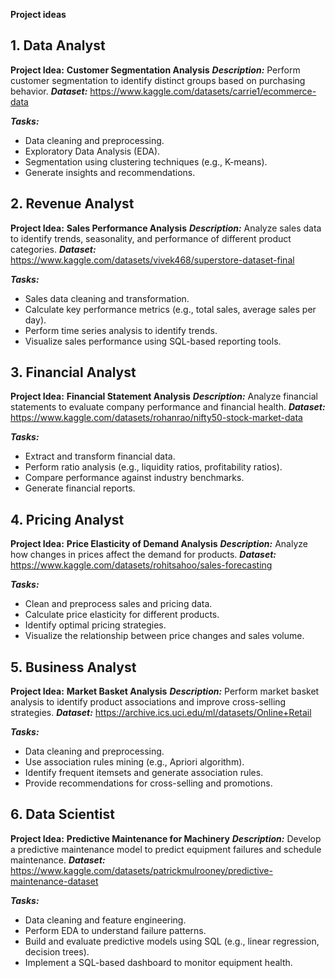**Project ideas**

## 1. Data Analyst
**Project Idea:** **Customer Segmentation Analysis**
***Description:*** Perform customer segmentation to identify distinct groups based on purchasing behavior.
***Dataset:*** https://www.kaggle.com/datasets/carrie1/ecommerce-data

***Tasks:***
- Data cleaning and preprocessing.
- Exploratory Data Analysis (EDA).
- Segmentation using clustering techniques (e.g., K-means).
- Generate insights and recommendations.

## 2. Revenue Analyst
**Project Idea:** **Sales Performance Analysis**
***Description:*** Analyze sales data to identify trends, seasonality, and performance of different product categories.
***Dataset:*** https://www.kaggle.com/datasets/vivek468/superstore-dataset-final

***Tasks:***
- Sales data cleaning and transformation.
- Calculate key performance metrics (e.g., total sales, average sales per day).
- Perform time series analysis to identify trends.
- Visualize sales performance using SQL-based reporting tools.

## 3. Financial Analyst
**Project Idea:** **Financial Statement Analysis**
***Description:*** Analyze financial statements to evaluate company performance and financial health.
***Dataset:*** https://www.kaggle.com/datasets/rohanrao/nifty50-stock-market-data

***Tasks:***
- Extract and transform financial data.
- Perform ratio analysis (e.g., liquidity ratios, profitability ratios).
- Compare performance against industry benchmarks.
- Generate financial reports.

## 4. Pricing Analyst
**Project Idea:** **Price Elasticity of Demand Analysis**
***Description:*** Analyze how changes in prices affect the demand for products.
***Dataset:*** https://www.kaggle.com/datasets/rohitsahoo/sales-forecasting

***Tasks:***
- Clean and preprocess sales and pricing data.
- Calculate price elasticity for different products.
- Identify optimal pricing strategies.
- Visualize the relationship between price changes and sales volume.

## 5. Business Analyst
**Project Idea:** **Market Basket Analysis**
***Description:*** Perform market basket analysis to identify product associations and improve cross-selling strategies.
***Dataset:*** https://archive.ics.uci.edu/ml/datasets/Online+Retail

***Tasks:***
- Data cleaning and preprocessing.
- Use association rules mining (e.g., Apriori algorithm).
- Identify frequent itemsets and generate association rules.
- Provide recommendations for cross-selling and promotions.

## 6. Data Scientist
**Project Idea:** **Predictive Maintenance for Machinery**
***Description:*** Develop a predictive maintenance model to predict equipment failures and schedule maintenance.
***Dataset:*** https://www.kaggle.com/datasets/patrickmulrooney/predictive-maintenance-dataset

***Tasks:***
- Data cleaning and feature engineering.
- Perform EDA to understand failure patterns.
- Build and evaluate predictive models using SQL (e.g., linear regression, decision trees).
- Implement a SQL-based dashboard to monitor equipment health.
